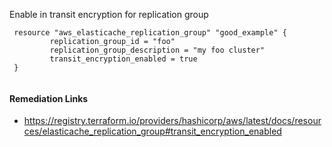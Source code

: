 
Enable in transit encryption for replication group

```hcl
 resource "aws_elasticache_replication_group" "good_example" {
         replication_group_id = "foo"
         replication_group_description = "my foo cluster"
         transit_encryption_enabled = true
 }
 
```

#### Remediation Links
 - https://registry.terraform.io/providers/hashicorp/aws/latest/docs/resources/elasticache_replication_group#transit_encryption_enabled

